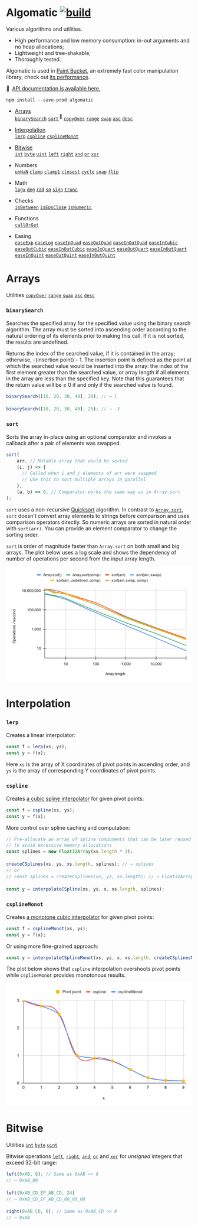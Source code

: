 # Algomatic [![build](https://github.com/smikhalevski/algomatic/actions/workflows/master.yml/badge.svg?branch=master&event=push)](https://github.com/smikhalevski/algomatic/actions/workflows/master.yml)

Various algorithms and utilities.

- High performance and low memory consumption: in-out arguments and no heap allocations;
- Lightweight and tree-shakable;
- Thoroughly tested.

Algomatic is used in [Paint Bucket](https://github.com/smikhalevski/paint-bucket#readme), an extremely fast color
manipulation library, check out [its performance](https://github.com/smikhalevski/paint-bucket#performance).

🔢 [API documentation is available here.](https://smikhalevski.github.io/algomatic/)

```shell
npm install --save-prod algomatic
```

- [Arrays](#arrays)<br>
  [`binarySearch`](#binarysearch)
  [`sort`](#sort)<sup> 🚀</sup>
  [`copyOver`](https://smikhalevski.github.io/algomatic/modules.html#copyOver)
  [`range`](https://smikhalevski.github.io/algomatic/modules.html#range)
  [`swap`](https://smikhalevski.github.io/algomatic/modules.html#swap)
  [`asc`](https://smikhalevski.github.io/algomatic/modules.html#asc)
  [`desc`](https://smikhalevski.github.io/algomatic/modules.html#desc)

- [Interpolation](#interpolation)<br>
  [`lerp`](#lerp)
  [`cspline`](#cspline)
  [`csplineMonot`](#csplinemonot)

- [Bitwise](#bitwise)<br>
  [`int`](#bitwise)
  [`byte`](#bitwise)
  [`uint`](#bitwise)
  [`left`](#bitwise)
  [`right`](#bitwise)
  [`and`](#bitwise)
  [`or`](#bitwise)
  [`xor`](#bitwise)

- Numbers<br>
  [`unNaN`](https://smikhalevski.github.io/algomatic/modules.html#unNaN)
  [`clamp`](https://smikhalevski.github.io/algomatic/modules.html#clamp)
  [`clamp1`](https://smikhalevski.github.io/algomatic/modules.html#clamp1)
  [`closest`](https://smikhalevski.github.io/algomatic/modules.html#closest)
  [`cycle`](https://smikhalevski.github.io/algomatic/modules.html#cycle)
  [`snap`](https://smikhalevski.github.io/algomatic/modules.html#snap)
  [`flip`](https://smikhalevski.github.io/algomatic/modules.html#flip)

- Math<br>
  [`logx`](https://smikhalevski.github.io/algomatic/modules.html#logx)
  [`deg`](https://smikhalevski.github.io/algomatic/modules.html#deg)
  [`rad`](https://smikhalevski.github.io/algomatic/modules.html#rad)
  [`sq`](https://smikhalevski.github.io/algomatic/modules.html#sq)
  [`sign`](https://smikhalevski.github.io/algomatic/modules.html#sign)
  [`trunc`](https://smikhalevski.github.io/algomatic/modules.html#trunc)

- Checks<br>
  [`isBetween`](https://smikhalevski.github.io/algomatic/modules.html#isBetween)
  [`isEpsClose`](https://smikhalevski.github.io/algomatic/modules.html#isEpsClose)
  [`isNumeric`](https://smikhalevski.github.io/algomatic/modules.html#isNumeric)

- Functions<br>
  [`callOrGet`](https://smikhalevski.github.io/algomatic/modules.html#callOrGet)

- Easing<br>
  [`easeExp`](https://smikhalevski.github.io/algomatic/modules.html#easeExp)
  [`easeLog`](https://smikhalevski.github.io/algomatic/modules.html#easeLog)
  [`easeInQuad`](https://smikhalevski.github.io/algomatic/modules.html#easeInQuad)
  [`easeOutQuad`](https://smikhalevski.github.io/algomatic/modules.html#easeOutQuad)
  [`easeInOutQuad`](https://smikhalevski.github.io/algomatic/modules.html#easeInOutQuad)
  [`easeInCubic`](https://smikhalevski.github.io/algomatic/modules.html#easeInCubic)
  [`easeOutCubic`](https://smikhalevski.github.io/algomatic/modules.html#easeOutCubic)
  [`easeInOutCubic`](https://smikhalevski.github.io/algomatic/modules.html#easeInOutCubic)
  [`easeInQuart`](https://smikhalevski.github.io/algomatic/modules.html#easeInQuart)
  [`easeOutQuart`](https://smikhalevski.github.io/algomatic/modules.html#easeOutQuart)
  [`easeInOutQuart`](https://smikhalevski.github.io/algomatic/modules.html#easeInOutQuart)
  [`easeInQuint`](https://smikhalevski.github.io/algomatic/modules.html#easeInQuint)
  [`easeOutQuint`](https://smikhalevski.github.io/algomatic/modules.html#easeOutQuint)
  [`easeInOutQuint`](https://smikhalevski.github.io/algomatic/modules.html#easeInOutQuint)

# Arrays

Utilities
[`copyOver`](https://smikhalevski.github.io/algomatic/modules.html#copyOver)
[`range`](https://smikhalevski.github.io/algomatic/modules.html#range)
[`swap`](https://smikhalevski.github.io/algomatic/modules.html#swap)
[`asc`](https://smikhalevski.github.io/algomatic/modules.html#asc)
[`desc`](https://smikhalevski.github.io/algomatic/modules.html#desc)

### `binarySearch`

Searches the specified array for the specified value using the binary search algorithm. The array must be sorted into
ascending order according to the natural ordering of its elements prior to making this call. If it is not sorted, the
results are undefined.

Returns the index of the searched value, if it is contained in the array; otherwise, -(insertion point) - 1. The
insertion point is defined as the point at which the searched value would be inserted into the array: the index of the
first element greater than the searched value, or array length if all elements in the array are less than the specified
key. Note that this guarantees that the return value will be ≥ 0 if and only if the searched value is found.

```ts
binarySearch([10, 20, 30, 40], 20); // → 1

binarySearch([10, 20, 30, 40], 25); // → -3
```

### `sort`

Sorts the array in-place using an optional comparator and invokes a callback after a pair of elements was swapped.

```ts
sort(
    arr, // Mutable array that would be sorted
    (i, j) => {
      // Called when i and j elements of arr were swapped
      // Use this to sort multiple arrays in parallel
    },
    (a, b) => 0, // Comparator works the same way as in Array.sort
);
```

`sort` uses a non-recursive [Quicksort](https://en.wikipedia.org/wiki/Quicksort) algorithm. In contrast to
[`Array.sort`](https://developer.mozilla.org/en-US/docs/Web/JavaScript/Reference/Global_Objects/Array/sort), `sort`
doesn't convert array elements to strings before comparison and uses comparison operators directly. So numeric arrays
are sorted in natural order with `sort(arr)`. You can provide an element comparator to change the sorting order.

`sort` is order of magnitude faster than `Array.sort` on both small and big arrays. The plot below uses a log scale and
shows the dependency of number of operations per second from the input array length.

<img alt="sort vs Array.sort performance comparison" src="https://github.com/smikhalevski/algomatic/raw/master/images/sort-perf.svg"/>

# Interpolation

### `lerp`

Creates a linear interpolator:

```ts
const f = lerp(xs, ys);
const y = f(x);
```

Here `xs` is the array of X coordinates of pivot points in ascending order, and `ys` is the array of corresponding Y
coordinates of pivot points.

### `cspline`

Creates
[a cubic spline interpolator](https://en.wikipedia.org/wiki/Spline_(mathematics)#Algorithm_for_computing_natural_cubic_splines)
for given pivot points:

```ts
const f = cspline(xs, ys);
const y = f(x);
```

More control over spline caching and computation:

```ts
// Pre-allocate an array of spline components that can be later reused
// to avoid excessive memory allocations
const splines = new Float32Array(xs.length * 3);

createCSplines(xs, ys, xs.length, splines); // → splines
// or
// const splines = createCSplines(xs, ys, xs.length); // → Float32Array

const y = interpolateCSpline(xs, ys, x, xs.length, splines);
```

### `csplineMonot`

Creates
[a monotone cubic interpolator](https://en.wikipedia.org/wiki/Monotone_cubic_interpolation) for given pivot points:

```ts
const f = csplineMonot(xs, ys);
const y = f(x);
```

Or using more fine-grained approach:

```ts
const y = interpolateCSplineMonot(xs, ys, x, xs.length, createCSplinesMonot(xs, ys, xs.length));
```

The plot below shows that `cspline` interpolation overshoots pivot points while `csplineMonot` provides monotonous
results.

<img alt="cspline and csplineMonot comparison" src="https://github.com/smikhalevski/algomatic/raw/master/images/cspline.svg"/>

# Bitwise

Utilities
[`int`](https://smikhalevski.github.io/algomatic/modules.html#int)
[`byte`](https://smikhalevski.github.io/algomatic/modules.html#byte)
[`uint`](https://smikhalevski.github.io/algomatic/modules.html#uint)

Bitwise operations [`left`](https://smikhalevski.github.io/algomatic/modules.html#left),
[`right`](https://smikhalevski.github.io/algomatic/modules.html#right),
[`and`](https://smikhalevski.github.io/algomatic/modules.html#and),
[`or`](https://smikhalevski.github.io/algomatic/modules.html#or)
and [`xor`](https://smikhalevski.github.io/algomatic/modules.html#xor) for _unsigned_ integers that exceed 32-bit range:

```ts
left(0xAB, 8); // Same as 0xAB << 8
// → 0xAB_00 

left(0xAB_CD_EF_AB_CD, 24)
// → 0xAB_CD_EF_AB_CD_00_00_00

right(0xAB_CD, 8); // Same as 0xAB_CD >> 8
// → 0xAB
```
